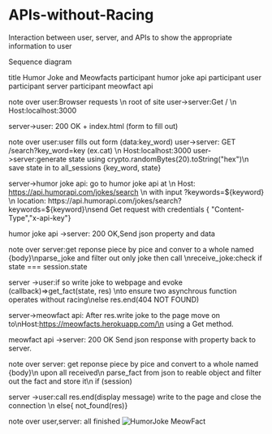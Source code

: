 # APIs-without-Racing
Interaction between user, server, and APIs to show the appropriate information to user

Sequence diagram

title Humor Joke and Meowfacts
participant humor joke api
participant user
participant server
participant meowfact api

note over user:Browser requests \n root of site
user->server:Get / \n Host:localhost:3000

server->user: 200 OK + index.html (form to fill out)

note over user:user fills out form (data:key_word)
user->server: GET /search?key_word=key (ex.cat) \n Host:localhost:3000
user->server:generate state using crypto.randomBytes(20).toString("hex")\n save state in to all_sessions {key_word, state}

server->humor joke api:  go to humor joke api at \n Host: https://api.humorapi.com/jokes/search \n with input ?keywords=${keyword} \n location: https://api.humorapi.com/jokes/search?keywords=${keyword}\nsend Get request with credentials { "Content-Type","x-api-key"}


humor joke api ->server: 200 OK,Send json property and data

note over server:get reponse piece by pice and conver to a whole named {body}\nparse_joke and filter out only joke then call \nreceive_joke:check if state === session.state

server ->user:if so write joke to webpage and evoke (callback)=>get_fact(state, res) \nto ensure two asynchrous function operates without racing\nelse res.end(404 NOT FOUND)



server->meowfact api: After res.write joke to the page move on to\nHost:https://meowfacts.herokuapp.com/\n using a Get method.

meowfact api ->server: 200 OK Send json response with property back to server.

note over server: get reponse piece by pice and convert to a whole named {body}\n upon all received\n parse_fact from json to reable object and filter out the fact and store it\n if (session)

server ->user:call res.end(display message) write to the page and close the connection \n else{ not_found(res)}

note over user,server: all finished
![HumorJoke MeowFact](https://github.com/XingHang0921/APIs-without-Racing/assets/110357111/3889712c-55be-44bb-98a4-832fb8f4a894)


